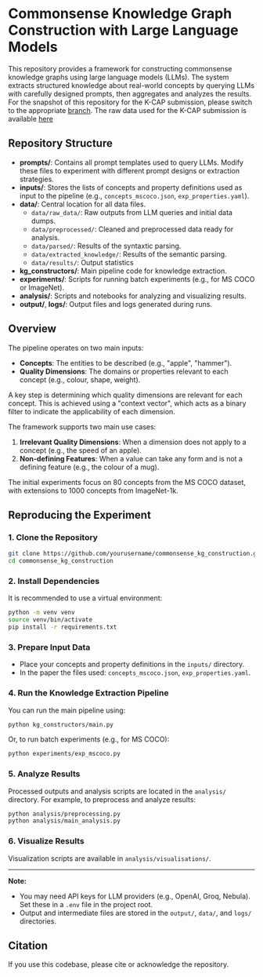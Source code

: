 # Commonsense Knowledge Graph Construction with Large Language Models

This repository provides a framework for constructing commonsense knowledge graphs using large language models (LLMs). The system extracts structured knowledge about real-world concepts by querying LLMs with carefully designed prompts, then aggregates and analyzes the results. For the snapshot of this repository for the K-CAP submission, please switch to the appropriate [branch](https://github.com/Dorteel/commonsense_kg_construction/tree/k-cap-2025?tab=readme-ov-file).
The raw data used for the K-CAP submission is available [here](https://zenodo.org/records/16743477)

## Repository Structure

- **prompts/**: Contains all prompt templates used to query LLMs. Modify these files to experiment with different prompt designs or extraction strategies.
- **inputs/**: Stores the lists of concepts and property definitions used as input to the pipeline (e.g., `concepts_mscoco.json`, `exp_properties.yaml`).
- **data/**: Central location for all data files.
  - `data/raw_data/`: Raw outputs from LLM queries and initial data dumps.
  - `data/preprocessed/`: Cleaned and preprocessed data ready for analysis.
  - `data/parsed/`: Results of the syntaxtic parsing.
  - `data/extracted_knowledge/`: Results of the semantic parsing.
  - `data/results/`: Output statistics
- **kg_constructors/**: Main pipeline code for knowledge extraction.
- **experiments/**: Scripts for running batch experiments (e.g., for MS COCO or ImageNet).
- **analysis/**: Scripts and notebooks for analyzing and visualizing results.
- **output/**, **logs/**: Output files and logs generated during runs.

## Overview

The pipeline operates on two main inputs:
- **Concepts**: The entities to be described (e.g., "apple", "hammer").
- **Quality Dimensions**: The domains or properties relevant to each concept (e.g., colour, shape, weight).

A key step is determining which quality dimensions are relevant for each concept. This is achieved using a "context vector", which acts as a binary filter to indicate the applicability of each dimension.

The framework supports two main use cases:
1. **Irrelevant Quality Dimensions**: When a dimension does not apply to a concept (e.g., the speed of an apple).
2. **Non-defining Features**: When a value can take any form and is not a defining feature (e.g., the colour of a mug).

The initial experiments focus on 80 concepts from the MS COCO dataset, with extensions to 1000 concepts from ImageNet-1k.

## Reproducing the Experiment

### 1. Clone the Repository

```sh
git clone https://github.com/yourusername/commonsense_kg_construction.git
cd commonsense_kg_construction
```

### 2. Install Dependencies

It is recommended to use a virtual environment:

```sh
python -m venv venv
source venv/bin/activate
pip install -r requirements.txt
```

### 3. Prepare Input Data

- Place your concepts and property definitions in the `inputs/` directory.
- In the paper the files used: `concepts_mscoco.json`, `exp_properties.yaml`.

### 4. Run the Knowledge Extraction Pipeline

You can run the main pipeline using:

```sh
python kg_constructors/main.py
```

Or, to run batch experiments (e.g., for MS COCO):

```sh
python experiments/exp_mscoco.py
```

### 5. Analyze Results

Processed outputs and analysis scripts are located in the `analysis/` directory. For example, to preprocess and analyze results:

```sh
python analysis/preprocessing.py
python analysis/main_analysis.py
```

### 6. Visualize Results

Visualization scripts are available in `analysis/visualisations/`.

---

**Note:**  
- You may need API keys for LLM providers (e.g., OpenAI, Groq, Nebula). Set these in a `.env` file in the project root.
- Output and intermediate files are stored in the `output/`, `data/`, and `logs/` directories.

## Citation

If you use this codebase, please cite or acknowledge the repository.
